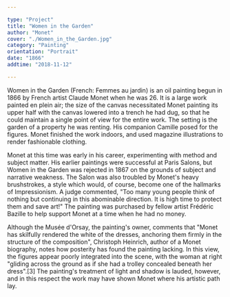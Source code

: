 ```yaml
---

type: "Project"
title: "Women in the Garden"
author: "Monet"
cover: "./Women_in_the_Garden.jpg"
category: "Painting"
orientation: "Portrait"
date: "1866"
addtime: "2018-11-12"

---
```


Women in the Garden (French: Femmes au jardin) is an oil painting begun in 1866 by French artist Claude Monet when he was 26. It is a large work painted en plein air; the size of the canvas necessitated Monet painting its upper half with the canvas lowered into a trench he had dug, so that he could maintain a single point of view for the entire work. The setting is the garden of a property he was renting. His companion Camille posed for the figures. Monet finished the work indoors, and used magazine illustrations to render fashionable clothing.

Monet at this time was early in his career, experimenting with method and subject matter. His earlier paintings were successful at Paris Salons, but Women in the Garden was rejected in 1867 on the grounds of subject and narrative weakness. The Salon was also troubled by Monet's heavy brushstrokes, a style which would, of course, become one of the hallmarks of Impressionism. A judge commented, "Too many young people think of nothing but continuing in this abominable direction. It is high time to protect them and save art!" The painting was purchased by fellow artist Frédéric Bazille to help support Monet at a time when he had no money.

Although the Musée d'Orsay, the painting's owner, comments that "Monet has skilfully rendered the white of the dresses, anchoring them firmly in the structure of the composition", Christoph Heinrich, author of a Monet biography, notes how posterity has found the painting lacking. In this view, the figures appear poorly integrated into the scene, with the woman at right "gliding across the ground as if she had a trolley concealed beneath her dress".[3] The painting's treatment of light and shadow is lauded, however, and in this respect the work may have shown Monet where his artistic path lay.
